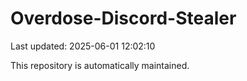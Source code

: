 # Overdose-Discord-Stealer

Last updated: 2025-06-01 12:02:10

This repository is automatically maintained.
